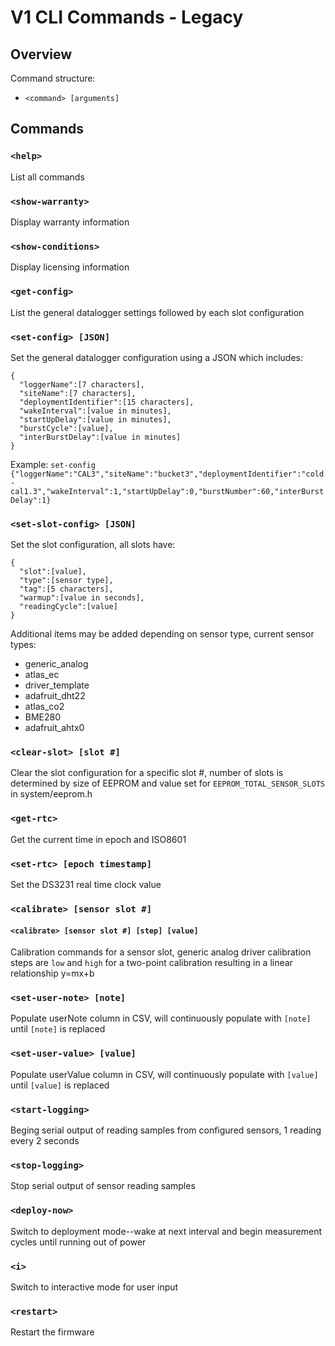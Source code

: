 # V1 CLI Commands - Legacy

## Overview

Command structure:
* `<command> [arguments]`

## Commands
### `<help>`
List all commands

### `<show-warranty>`
Display warranty information

### `<show-conditions>`
Display licensing information

### `<get-config>`
List the general datalogger settings followed by each slot configuration

### `<set-config> [JSON]`
Set the general datalogger configuration using a JSON which includes:
```
{
  "loggerName":[7 characters],
  "siteName":[7 characters],
  "deploymentIdentifier":[15 characters],
  "wakeInterval":[value in minutes],
  "startUpDelay":[value in minutes],
  "burstCycle":[value],
  "interBurstDelay":[value in minutes]
}
```
Example:
`set-config {"loggerName":"CAL3","siteName":"bucket3","deploymentIdentifier":"cold-cal1.3","wakeInterval":1,"startUpDelay":0,"burstNumber":60,"interBurstDelay":1}`

### `<set-slot-config> [JSON]`
Set the slot configuration, all slots have:
```
{
  "slot":[value],
  "type":[sensor type],
  "tag":[5 characters],
  "warmup":[value in seconds],
  "readingCycle":[value]
}
```
Additional items may be added depending on sensor type, current sensor types:
* generic_analog
* atlas_ec
* driver_template
* adafruit_dht22
* atlas_co2
* BME280
* adafruit_ahtx0

### `<clear-slot> [slot #]`
Clear the slot configuration for a specific slot #, number of slots is determined by size of EEPROM and value set for `EEPROM_TOTAL_SENSOR_SLOTS` in system/eeprom.h

### `<get-rtc>`
Get the current time in epoch and ISO8601

### `<set-rtc> [epoch timestamp]`
Set the DS3231 real time clock value

### `<calibrate> [sensor slot #]`
#### `<calibrate> [sensor slot #] [step] [value]`
Calibration commands for a sensor slot, generic analog driver calibration steps are `low` and `high` for a two-point calibration resulting in a linear relationship y=mx+b

### `<set-user-note> [note]`
Populate userNote column in CSV, will continuously populate with `[note]` until `[note]` is replaced

### `<set-user-value> [value]`
Populate userValue column in CSV, will continuously populate with `[value]` until `[value]` is replaced

### `<start-logging>`
Beging serial output of reading samples from configured sensors, 1 reading every 2 seconds

### `<stop-logging>`
Stop serial output of sensor reading samples

### `<deploy-now>`
Switch to deployment mode--wake at next interval and begin measurement cycles until running out of power

### `<i>`
Switch to interactive mode for user input

### `<restart>`
Restart the firmware
